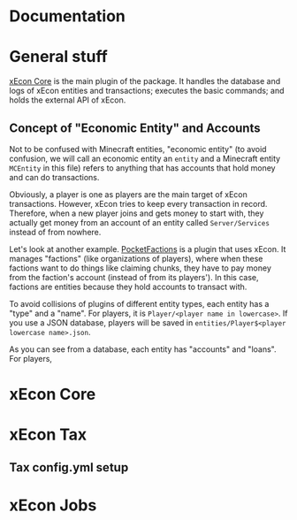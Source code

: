 Documentation
===
# General stuff
[xEcon Core](#xecon-core) is the main plugin of the package. It handles the database and logs of xEcon entities and transactions; executes the basic commands; and holds the external API of xEcon.

## Concept of "Economic Entity" and Accounts
Not to be confused with Minecraft entities, "economic entity" (to avoid confusion, we will call an economic entity an `entity` and a Minecraft entity `MCEntity` in this file) refers to anything that has accounts that hold money and can do transactions.

Obviously, a player is one as players are the main target of xEcon transactions. However, xEcon tries to keep every transaction in record. Therefore, when a new player joins and gets money to start with, they actually get money from an account of an entity called `Server/Services` instead of from nowhere.

Let's look at another example. [PocketFactions](https://github.com/LegendOfMCPE/PocketFactions) is a plugin that uses xEcon. It manages "factions" (like organizations of players), where when these factions want to do things like claiming chunks, they have to pay money from the faction's account (instead of from its players'). In this case, factions are entities because they hold accounts to transact with.

To avoid collisions of plugins of different entity types, each entity has a "type" and a "name". For players, it is `Player/<player name in lowercase>`. If you use a JSON database, players will be saved in `entities/Player$<player lowercase name>.json`.

As you can see from a database, each entity has "accounts" and "loans". For players, 

# xEcon Core

# xEcon Tax
## Tax config.yml setup


# xEcon Jobs
